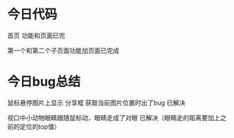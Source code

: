 # 今日代码

首页 功能和页面已完

第一个和第二个子页面功能加页面已完成



# 今日bug总结

鼠标悬停图片上显示 分享框  获取当前图片位置时出了bug  已解决

视口中小动物眼睛跟随鼠标动，眼睛走成了对眼    已解决（眼睛走的距离要加上之前的定位的top值）
